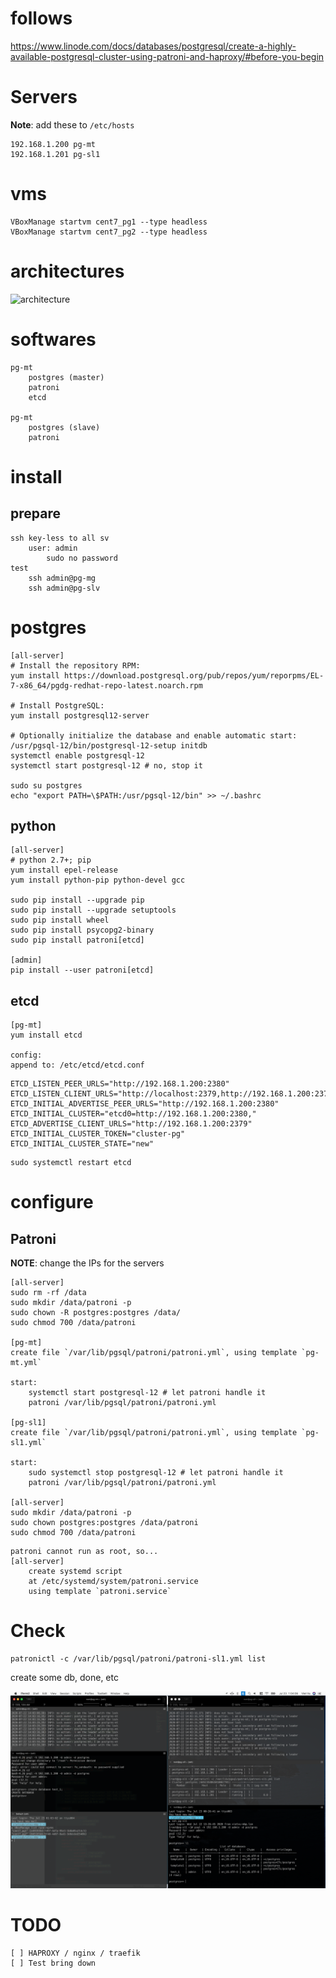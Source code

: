 # follows
https://www.linode.com/docs/databases/postgresql/create-a-highly-available-postgresql-cluster-using-patroni-and-haproxy/#before-you-begin

# Servers

**Note**: add these to `/etc/hosts`

```
192.168.1.200 pg-mt
192.168.1.201 pg-sl1
```

# vms
```
VBoxManage startvm cent7_pg1 --type headless
VBoxManage startvm cent7_pg2 --type headless
```

# architectures

![architecture](imgs/architecture.png)

# softwares

```
pg-mt
    postgres (master)
    patroni
    etcd

pg-mt
    postgres (slave)
    patroni
```

# install 

## prepare

```
ssh key-less to all sv
    user: admin
        sudo no password
test
    ssh admin@pg-mg
    ssh admin@pg-slv
```

# postgres

    [all-server]
    # Install the repository RPM:
    yum install https://download.postgresql.org/pub/repos/yum/reporpms/EL-7-x86_64/pgdg-redhat-repo-latest.noarch.rpm

    # Install PostgreSQL:
    yum install postgresql12-server

    # Optionally initialize the database and enable automatic start:
    /usr/pgsql-12/bin/postgresql-12-setup initdb
    systemctl enable postgresql-12
    systemctl start postgresql-12 # no, stop it

    sudo su postgres
    echo "export PATH=\$PATH:/usr/pgsql-12/bin" >> ~/.bashrc


## python
    
    [all-server]
    # python 2.7+; pip
    yum install epel-release
    yum install python-pip python-devel gcc

    sudo pip install --upgrade pip
    sudo pip install --upgrade setuptools
    sudo pip install wheel
    sudo pip install psycopg2-binary 
    sudo pip install patroni[etcd]

    [admin]
    pip install --user patroni[etcd]

## etcd

    [pg-mt]
    yum install etcd

    config:
    append to: /etc/etcd/etcd.conf

```
ETCD_LISTEN_PEER_URLS="http://192.168.1.200:2380"
ETCD_LISTEN_CLIENT_URLS="http://localhost:2379,http://192.168.1.200:2379"
ETCD_INITIAL_ADVERTISE_PEER_URLS="http://192.168.1.200:2380"
ETCD_INITIAL_CLUSTER="etcd0=http://192.168.1.200:2380,"
ETCD_ADVERTISE_CLIENT_URLS="http://192.168.1.200:2379"
ETCD_INITIAL_CLUSTER_TOKEN="cluster-pg"
ETCD_INITIAL_CLUSTER_STATE="new"
```
    sudo systemctl restart etcd

# configure

## Patroni

**NOTE**: change the IPs for the servers

    [all-server]
    sudo rm -rf /data 
    sudo mkdir /data/patroni -p
    sudo chown -R postgres:postgres /data/
    sudo chmod 700 /data/patroni

    [pg-mt]
    create file `/var/lib/pgsql/patroni/patroni.yml`, using template `pg-mt.yml`
    
    start:
        systemctl start postgresql-12 # let patroni handle it
        patroni /var/lib/pgsql/patroni/patroni.yml

    [pg-sl1]
    create file `/var/lib/pgsql/patroni/patroni.yml`, using template `pg-sl1.yml`

    start:
        sudo systemctl stop postgresql-12 # let patroni handle it
        patroni /var/lib/pgsql/patroni/patroni.yml

    [all-server]
    sudo mkdir /data/patroni -p
    sudo chown postgres:postgres /data/patroni
    sudo chmod 700 /data/patroni

```
patroni cannot run as root, so...
[all-server]
    create systemd script
    at /etc/systemd/system/patroni.service
    using template `patroni.service`
```

# Check

```
patronictl -c /var/lib/pgsql/patroni/patroni-sl1.yml list
```

create some db, done, etc

![working_cluster](imgs/working_cluster.png)


# TODO

    [ ] HAPROXY / nginx / traefik
    [ ] Test bring down
